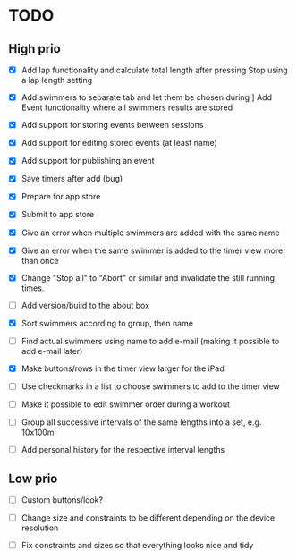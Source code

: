 # TODO

## High prio
- [x] Add lap functionality and calculate total length after pressing Stop using a lap length setting
- [x] Add swimmers to separate tab and let them be chosen during ] Add Event functionality where all swimmers results are stored
- [x] Add support for storing events between sessions
- [x] Add support for editing stored events (at least name)
- [x] Add support for publishing an event
- [x] Save timers after add (bug)
- [x] Prepare for app store
- [x] Submit to app store
- [x] Give an error when multiple swimmers are added with the same name
- [x] Give an error when the same swimmer is added to the timer view more than once
- [x] Change "Stop all" to "Abort" or similar and invalidate the still running times.
- [ ] Add version/build to the about box
- [x] Sort swimmers according to group, then name
- [ ] Find actual swimmers using name to add e-mail (making it possible to add e-mail later)
- [x] Make buttons/rows in the timer view larger for the iPad 
- [ ] Use checkmarks in a list to choose swimmers to add to the timer view
- [ ] Make it possible to edit swimmer order during a workout
- [ ] Group all successive intervals of the same lengths into a set, e.g. 10x100m
- [ ] Add personal history for the respective interval lengths


## Low prio
- [ ] Custom buttons/look?
- [ ] Change size and constraints to be different depending on the device resolution
- [ ] Fix constraints and sizes so that everything looks nice and tidy




